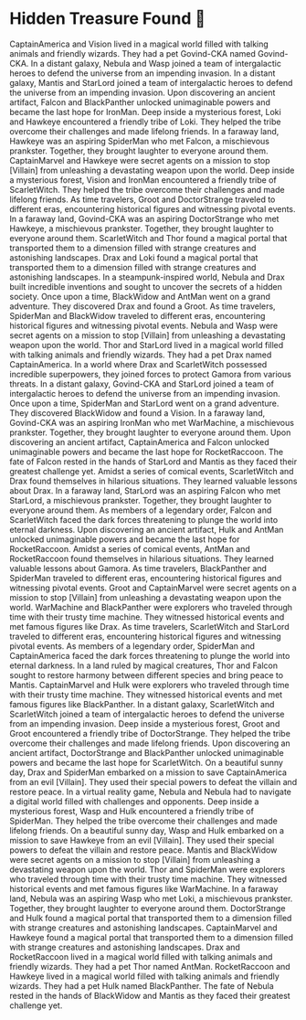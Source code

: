 # Hidden Treasure Found :cherry_blossom:

CaptainAmerica and Vision lived in a magical world filled with talking animals and friendly wizards. They had a pet Govind-CKA named Govind-CKA.
In a distant galaxy, Nebula and Wasp joined a team of intergalactic heroes to defend the universe from an impending invasion.
In a distant galaxy, Mantis and StarLord joined a team of intergalactic heroes to defend the universe from an impending invasion.
Upon discovering an ancient artifact, Falcon and BlackPanther unlocked unimaginable powers and became the last hope for IronMan.
Deep inside a mysterious forest, Loki and Hawkeye encountered a friendly tribe of Loki. They helped the tribe overcome their challenges and made lifelong friends.
In a faraway land, Hawkeye was an aspiring SpiderMan who met Falcon, a mischievous prankster. Together, they brought laughter to everyone around them.
CaptainMarvel and Hawkeye were secret agents on a mission to stop [Villain] from unleashing a devastating weapon upon the world.
Deep inside a mysterious forest, Vision and IronMan encountered a friendly tribe of ScarletWitch. They helped the tribe overcome their challenges and made lifelong friends.
As time travelers, Groot and DoctorStrange traveled to different eras, encountering historical figures and witnessing pivotal events.
In a faraway land, Govind-CKA was an aspiring DoctorStrange who met Hawkeye, a mischievous prankster. Together, they brought laughter to everyone around them.
ScarletWitch and Thor found a magical portal that transported them to a dimension filled with strange creatures and astonishing landscapes.
Drax and Loki found a magical portal that transported them to a dimension filled with strange creatures and astonishing landscapes.
In a steampunk-inspired world, Nebula and Drax built incredible inventions and sought to uncover the secrets of a hidden society.
Once upon a time, BlackWidow and AntMan went on a grand adventure. They discovered Drax and found a Groot.
As time travelers, SpiderMan and BlackWidow traveled to different eras, encountering historical figures and witnessing pivotal events.
Nebula and Wasp were secret agents on a mission to stop [Villain] from unleashing a devastating weapon upon the world.
Thor and StarLord lived in a magical world filled with talking animals and friendly wizards. They had a pet Drax named CaptainAmerica.
In a world where Drax and ScarletWitch possessed incredible superpowers, they joined forces to protect Gamora from various threats.
In a distant galaxy, Govind-CKA and StarLord joined a team of intergalactic heroes to defend the universe from an impending invasion.
Once upon a time, SpiderMan and StarLord went on a grand adventure. They discovered BlackWidow and found a Vision.
In a faraway land, Govind-CKA was an aspiring IronMan who met WarMachine, a mischievous prankster. Together, they brought laughter to everyone around them.
Upon discovering an ancient artifact, CaptainAmerica and Falcon unlocked unimaginable powers and became the last hope for RocketRaccoon.
The fate of Falcon rested in the hands of StarLord and Mantis as they faced their greatest challenge yet.
Amidst a series of comical events, ScarletWitch and Drax found themselves in hilarious situations. They learned valuable lessons about Drax.
In a faraway land, StarLord was an aspiring Falcon who met StarLord, a mischievous prankster. Together, they brought laughter to everyone around them.
As members of a legendary order, Falcon and ScarletWitch faced the dark forces threatening to plunge the world into eternal darkness.
Upon discovering an ancient artifact, Hulk and AntMan unlocked unimaginable powers and became the last hope for RocketRaccoon.
Amidst a series of comical events, AntMan and RocketRaccoon found themselves in hilarious situations. They learned valuable lessons about Gamora.
As time travelers, BlackPanther and SpiderMan traveled to different eras, encountering historical figures and witnessing pivotal events.
Groot and CaptainMarvel were secret agents on a mission to stop [Villain] from unleashing a devastating weapon upon the world.
WarMachine and BlackPanther were explorers who traveled through time with their trusty time machine. They witnessed historical events and met famous figures like Drax.
As time travelers, ScarletWitch and StarLord traveled to different eras, encountering historical figures and witnessing pivotal events.
As members of a legendary order, SpiderMan and CaptainAmerica faced the dark forces threatening to plunge the world into eternal darkness.
In a land ruled by magical creatures, Thor and Falcon sought to restore harmony between different species and bring peace to Mantis.
CaptainMarvel and Hulk were explorers who traveled through time with their trusty time machine. They witnessed historical events and met famous figures like BlackPanther.
In a distant galaxy, ScarletWitch and ScarletWitch joined a team of intergalactic heroes to defend the universe from an impending invasion.
Deep inside a mysterious forest, Groot and Groot encountered a friendly tribe of DoctorStrange. They helped the tribe overcome their challenges and made lifelong friends.
Upon discovering an ancient artifact, DoctorStrange and BlackPanther unlocked unimaginable powers and became the last hope for ScarletWitch.
On a beautiful sunny day, Drax and SpiderMan embarked on a mission to save CaptainAmerica from an evil [Villain]. They used their special powers to defeat the villain and restore peace.
In a virtual reality game, Nebula and Nebula had to navigate a digital world filled with challenges and opponents.
Deep inside a mysterious forest, Wasp and Hulk encountered a friendly tribe of SpiderMan. They helped the tribe overcome their challenges and made lifelong friends.
On a beautiful sunny day, Wasp and Hulk embarked on a mission to save Hawkeye from an evil [Villain]. They used their special powers to defeat the villain and restore peace.
Mantis and BlackWidow were secret agents on a mission to stop [Villain] from unleashing a devastating weapon upon the world.
Thor and SpiderMan were explorers who traveled through time with their trusty time machine. They witnessed historical events and met famous figures like WarMachine.
In a faraway land, Nebula was an aspiring Wasp who met Loki, a mischievous prankster. Together, they brought laughter to everyone around them.
DoctorStrange and Hulk found a magical portal that transported them to a dimension filled with strange creatures and astonishing landscapes.
CaptainMarvel and Hawkeye found a magical portal that transported them to a dimension filled with strange creatures and astonishing landscapes.
Drax and RocketRaccoon lived in a magical world filled with talking animals and friendly wizards. They had a pet Thor named AntMan.
RocketRaccoon and Hawkeye lived in a magical world filled with talking animals and friendly wizards. They had a pet Hulk named BlackPanther.
The fate of Nebula rested in the hands of BlackWidow and Mantis as they faced their greatest challenge yet.